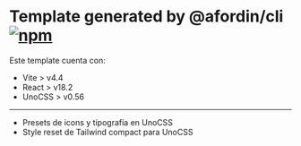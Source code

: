 # Template generated by @afordin/cli [![npm](https://img.shields.io/npm/v/@afordin/cli)](https://npmjs.com/package/@afordin/cli)

Este template cuenta con:

- Vite > v4.4
- React > v18.2
- UnoCSS > v0.56

---

- Presets de icons y tipografía en UnoCSS
- Style reset de Tailwind compact para UnoCSS
